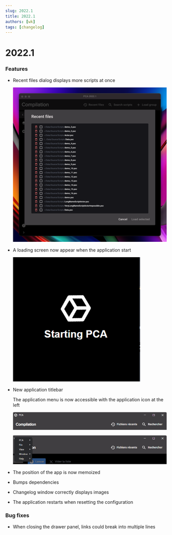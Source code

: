 ```yaml
---
slug: 2022.1
title: 2022.1
authors: [wk]
tags: [changelog]
---
```


# 2022.1

### Features

- Recent files dialog displays more scripts at once
  
  ![recent-files.png](recent-files.png)

- A loading screen now appear when the application start

  ![loading.png](loading.png)

- New application titlebar

  The application menu is now accessible with the application icon at the left

  ![new-titlebar.png](new-titlebar.png)

  ![new-titlebar-open.png](new-titlebar-open.png)

- The position of the app is now memoized
- Bumps dependencies
- Changelog window correctly displays images
- The application restarts when resetting the configuration

### Bug fixes

- When closing the drawer panel, links could break into multiple lines
